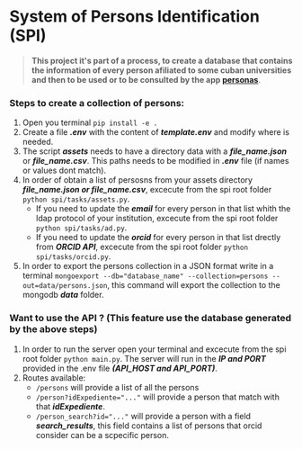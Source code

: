 # System of Persons Identification (SPI)
>**This project it's part of a process, to create a database that contains the information of every person afiliated to some cuban universities and then to be used or to be consulted by the app [personas](https://personas.sceiba.cu/)**.

### Steps to create a collection of persons:
1. Open you terminal ``pip install -e .``
2. Create a file ***.env***  with the content of ***template.env*** and modify where is needed.
3. The script ***assets*** needs to have a directory data with a ***file_name.json*** or ***file_name.csv***. This paths needs to be modified in ***.env*** file (if names or values dont match).
4. In order of obtain a list of persosns from your assets directory ***file_name.json or file_name.csv***, excecute from the spi root folder ``python spi/tasks/assets.py``.
   * If you need to update the ***email*** for every person in that list whith the ldap protocol of your institution, excecute from the spi root folder ``python spi/tasks/ad.py``.
   * If you need to update the ***orcid*** for every person in that list drectly from ***ORCID API***, excecute from the spi root folder ``python spi/tasks/orcid.py``.
4. In order to export the persons collection in a JSON format write in a terminal ``mongoexport --db="database_name" --collection=persons --out=data/persons.json``, this command will export the collection to the mongodb ***data*** folder.


### Want to use the API ? (This feature use the database generated by the above steps)
1. In order to run the server open your terminal and excecute from the spi root folder ``python main.py``. The server will run in the ***IP and PORT*** provided in the .env file ***(API_HOST and API_PORT)***.
2. Routes available:
   * ``/persons`` will provide a list of all the persons
   * ``/person?idExpediente="..."`` will provide a person that match with that ***idExpediente***.
   * ``/person_search?id="..."`` will provide a person with a field ***search_results***, this field contains a list of persons that orcid consider can be a scpecific person.
